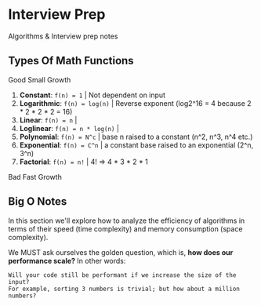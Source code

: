 # Interview Prep

Algorithms & Interview prep notes

## Types Of Math Functions

Good Small Growth

1. **Constant**: `f(n) = 1` | Not dependent on input
2. **Logarithmic**: `f(n) = log(n)` | Reverse exponent (log2^16 = 4 because 2 * 2 * 2 * 2 = 16)
3. **Linear**: `f(n) = n` | 
4. **Loglinear**: `f(n) = n * log(n)` | 
5. **Polynomial**: `f(n) = N^c` | base n raised to a constant (n^2, n^3, n^4 etc.)
6. **Exponential**: `f(n) = C^n` | a constant base raised to an exponential (2^n, 3^n)
7. **Factorial**: `f(n) = n!` | 4! => 4 * 3 * 2 * 1

Bad Fast Growth

## Big O Notes

 In this section we'll explore how to analyze the efficiency of algorithms in terms of their speed (time complexity) and memory consumption (space complexity).

 We MUST ask ourselves the golden question, which is, **how does our performance scale?** In other words:

 ```
Will your code still be performant if we increase the size of the input? 
For example, sorting 3 numbers is trivial; but how about a million numbers?
 ```




